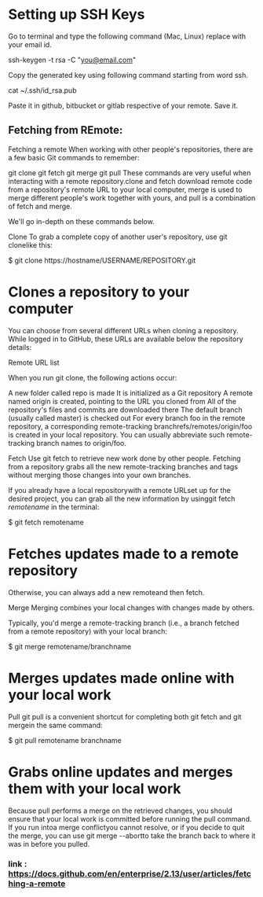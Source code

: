 # Setting up SSH Keys

Go to terminal and type the following command (Mac, Linux) replace with your email id.

ssh-keygen -t rsa -C "you@email.com"

Copy the generated key using following command starting from word ssh.

cat ~/.ssh/id_rsa.pub

Paste it in github, bitbucket or gitlab respective of your remote.
Save it.


## Fetching from REmote:

Fetching a remote
When working with other people's repositories, there are a few basic Git commands to remember:

git clone
git fetch
git merge
git pull
These commands are very useful when interacting with a remote repository.clone and fetch download remote code from a repository's remote URL to your local computer, merge is used to merge different people's work together with yours, and pull is a combination of fetch and merge.

We'll go in-depth on these commands below.

Clone
To grab a complete copy of another user's repository, use git clonelike this:

$ git clone https://hostname/USERNAME/REPOSITORY.git
# Clones a repository to your computer
You can choose from several different URLs when cloning a repository. While logged in to GitHub, these URLs are available below the repository details:

Remote URL list

When you run git clone, the following actions occur:

A new folder called repo is made
It is initialized as a Git repository
A remote named origin is created, pointing to the URL you cloned from
All of the repository's files and commits are downloaded there
The default branch (usually called master) is checked out
For every branch foo in the remote repository, a corresponding remote-tracking branchrefs/remotes/origin/foo is created in your local repository. You can usually abbreviate such remote-tracking branch names to origin/foo.

Fetch
Use git fetch to retrieve new work done by other people. Fetching from a repository grabs all the new remote-tracking branches and tags without merging those changes into your own branches.

If you already have a local repositorywith a remote URLset up for the desired project, you can grab all the new information by usinggit fetch *remotename* in the terminal:

$ git fetch remotename
# Fetches updates made to a remote repository
Otherwise, you can always add a new remoteand then fetch.

Merge
Merging combines your local changes with changes made by others.

Typically, you'd merge a remote-tracking branch (i.e., a branch fetched from a remote repository) with your local branch:

$ git merge remotename/branchname
# Merges updates made online with your local work
Pull
git pull is a convenient shortcut for completing both git fetch and git mergein the same command:

$ git pull remotename branchname
# Grabs online updates and merges them with your local work
Because pull performs a merge on the retrieved changes, you should ensure that your local work is committed before running the pull command. If you run intoa merge conflictyou cannot resolve, or if you decide to quit the merge, you can use git merge --abortto take the branch back to where it was in before you pulled.

### link : https://docs.github.com/en/enterprise/2.13/user/articles/fetching-a-remote

